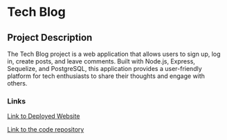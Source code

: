 # Tech Blog
## Project Description

The Tech Blog project is a web application that allows users to sign up, log in, create posts, and leave comments. Built with Node.js, Express, Sequelize, and PostgreSQL, this application provides a user-friendly platform for tech enthusiasts to share their thoughts and engage with others.

### Links

[Link to Deployed Website](https://drive.google.com/file/d/1HkbNQ_HRLvhrhb-G6Ec3vmkcy7zI8QPD/view?usp=drive_link)

[Link to the code repository](https://github.com/DannyT2002/TechBlog)